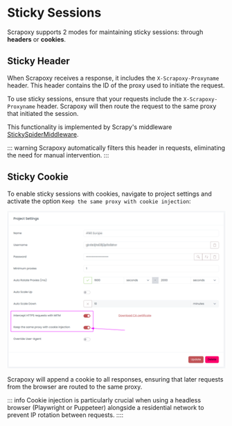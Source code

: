 # Sticky Sessions

Scrapoxy supports 2 modes for maintaining sticky sessions: through **headers** or **cookies**.

## Sticky Header

When Scrapoxy receives a response, it includes the `X-Scrapoxy-Proxyname` header.
This header contains the ID of the proxy used to initiate the request.

To use sticky sessions, ensure that your requests include the `X-Scrapoxy-Proxyname` header.
Scrapoxy will then route the request to the same proxy that initiated the session.

This functionality is implemented by Scrapy's middleware [StickySpiderMiddleware](../integration/python/scrapy/guide#step-7-sticky-session-optional).

::: warning
Scrapoxy automatically filters this header in requests, eliminating the need for manual intervention.
:::


## Sticky Cookie

To enable sticky sessions with cookies, navigate to project settings 
and activate the option `Keep the same proxy with cookie injection`:

![Sticky sessions with cookies](./project_settings.png)

Scrapoxy will append a cookie to all responses, ensuring that later requests from the browser are routed to the same proxy.

::: info
Cookie injection is particularly crucial when using a headless browser (Playwright or Puppeteer) alongside a residential network to prevent IP rotation between requests.
::::
